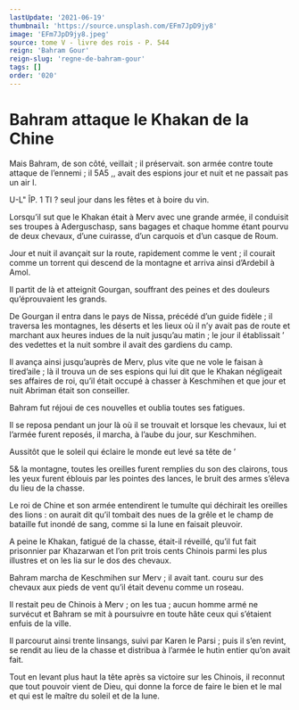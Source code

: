 ```yaml
---
lastUpdate: '2021-06-19'
thumbnail: 'https://source.unsplash.com/EFm7JpD9jy8'
image: 'EFm7JpD9jy8.jpeg'
source: tome V - livre des rois - P. 544
reign: 'Bahram Gour'
reign-slug: 'regne-de-bahram-gour'
tags: []
order: '020'
---
```


# Bahram attaque le Khakan de la Chine

Mais Bahram, de son côté, veillait ; il préservait. son armée contre toute attaque de l’ennemi ; il 5A5 ,, avait des espions jour et nuit et ne passait pas un air I.

U-L"
ÎP. 1
Tl ?
seul jour dans les fêtes et à boire du vin.

Lorsqu’il sut que le Khakan était à Merv avec une grande armée, il conduisit ses troupes à Aderguschasp, sans bagages et chaque homme étant pourvu de deux chevaux, d’une cuirasse, d’un carquois et d’un casque de Roum.

Jour et nuit il avançait sur la route, rapidement comme le vent ; il courait comme un torrent qui descend de la montagne et arriva ainsi d’ArdebiI à Amol.

Il partit de là et atteignit Gourgan, souffrant des peines et des douleurs qu’éprouvaient les grands.

De Gourgan il entra dans le pays de Nissa, précédé d’un guide fidèle ; il traversa les montagnes, les déserts et les lieux où il n’y avait pas de route et marchant aux heures indues de la nuit jusqu’au matin ; le jour il établissait ’
des vedettes et la nuit sombre il avait des gardiens du camp.

Il avança ainsi jusqu’auprès de Merv, plus vite que ne vole le faisan à tired’aile ; là il trouva un de ses espions qui lui dit que le Khakan négligeait ses affaires de roi, qu’il était occupé à chasser à Keschmihen et que jour et nuit Abriman était son conseiller.

Bahram fut réjoui de ces nouvelles et oublia toutes ses fatigues.

Il se reposa pendant un jour là où il se trouvait et lorsque les chevaux, lui et l’armée furent reposés, il marcha, à l’aube du jour, sur Keschmihen.

Aussitôt que le soleil qui éclaire le monde eut levé sa tête de
’

5&
la montagne, toutes les oreilles furent remplies du son des clairons, tous les yeux furent éblouis par les pointes des lances, le bruit des armes s’éleva du lieu de la chasse.

Le roi de Chine et son armée entendirent le tumulte qui déchirait les oreilles des lions : on aurait dit qu’il tombait des nues de la grêle et le champ de bataille fut inondé de sang, comme si la lune en faisait pleuvoir.

A peine le Khakan, fatigué de la chasse, était-il réveillé, qu’il fut fait prisonnier par Khazarwan et l’on prit trois cents Chinois parmi les plus illustres et on les lia sur le dos des chevaux.

Bahram marcha de Keschmihen sur Merv ; il avait tant. couru sur des chevaux aux pieds de vent qu’il était devenu comme un roseau.

Il restait peu de Chinois à Merv ; on les tua ; aucun homme armé ne survécut et Bahram se mit à poursuivre en toute hâte ceux qui s’étaient enfuis de la ville.

Il parcourut ainsi trente linsangs, suivi par Karen le Parsi ; puis il s’en revint, se rendit au lieu de la chasse et distribua à l’armée le hutin entier qu’on avait fait.

Tout en levant plus haut la tête après sa victoire sur les Chinois, il reconnut que tout pouvoir vient de Dieu, qui donne la force de faire le bien et le mal et qui est le maître du soleil et de la lune.
